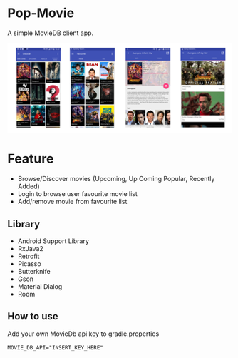 # Pop-Movie
A simple MovieDB client app.

![screenshoot](https://raw.githubusercontent.com/fathurrohmane/Pop-Movie/master/github/ss.png)

# Feature
* Browse/Discover movies (Upcoming, Up Coming Popular, Recently Added)
* Login to browse user favourite movie list
* Add/remove movie from favourite list

## Library
* Android Support Library
* RxJava2
* Retrofit
* Picasso
* Butterknife
* Gson
* Material Dialog
* Room

## How to use
Add your own MovieDb api key to gradle.properties

```
MOVIE_DB_API="INSERT_KEY_HERE"
```
